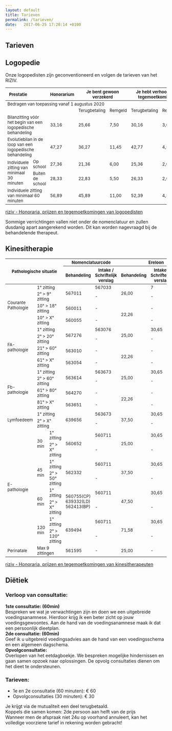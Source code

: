 ```yaml
---
layout: default
title: Tarieven
permalink: /tarieven/
date:   2017-06-25 17:28:14 +0100
---
```

## Tarieven

## Logopedie
Onze logopedisten zijn geconventioneerd en volgen de tarieven van het RIZIV.

<table style="font-size:small;">
<thead>
  <tr>
    <th>Prestatie</th>
    <th>&nbsp;</th>
    <th>Honorarium</th>
    <th colspan="2">Je bent gewoon verzekerd</th>
    <th colspan="2">Je hebt verhoogde tegemoetkoming</th>
  </tr>
</thead>
<tbody>
  <tr>
    <td colspan="7">Bedragen van toepassing vanaf 1 augustus 2020</td>
  </tr>
  <tr>
    <td>&nbsp;</td>
    <td>&nbsp;</td>
    <td>&nbsp;</td>
    <td>Terugbetaling</td>
    <td>Remgeld</td>
    <td>Terugbetaling</td>
    <td>Remgeld</td>
  </tr>
  <tr>
    <td colspan="2">Bilanzitting vóór het begin van een logopedische behandeling</td>
    <td>33,16</td>
    <td>25,66</td>
    <td>7,50</td>
    <td>30,16</td>
    <td>3,00</td>
  </tr>
  <tr>
    <td colspan="2">Evolutiebilan in de loop van een logopedische behandeling </td>
    <td>47,27</td>
    <td>36,27</td>
    <td>11,45</td>
    <td>42,77</td>
    <td>4,50</td>
  </tr>
  <tr>
    <td rowspan="2">Individuele zitting van minimaal 30 minuten</td>
    <td>Op school</td>
    <td>27,36</td>
    <td>21,36</td>
    <td>6,00</td>
    <td>25,36</td>
    <td>2,00</td>
  </tr>
  <tr>
    <td>Buiten de school</td>
    <td>28,33</td>
    <td>22,83</td>
    <td>5,50</td>
    <td>26,33</td>
    <td>2,00</td>
  </tr>
  <tr>
    <td colspan="2">Individuele zitting van minimaal 60 minuten </td>
    <td>56,89</td>
    <td>45,89</td>
    <td>11,00</td>
    <td>52,39</td>
    <td>4,50</td>
  </tr>
</tbody>
</table>

[riziv - Honoraria, prijzen en tegemoetkomingen van logopedisten](https://www.riziv.fgov.be/nl/themas/kost-terugbetaling/door-ziekenfonds/individuele-verzorging/honoraires/Paginas/logopedist.aspx)

Sommige verrichtingen vallen niet onder de nomenclatuur en zullen dusdanig apart aangerekend worden. Dit kan worden nagevraagd bij de behandelende therapeut.

## Kinesitherapie

<table style="font-size:small;">
<thead>
  <tr>
    <th colspan="3" rowspan="2">Pathologische situatie</th>
    <th colspan="2">Nomenclatuurcode</th>
    <th colspan="3">Ereloon</th>
    <th colspan="2">Terugbetaling</th>
  </tr>
  <tr>
    <th>Behandeling</th>
    <th>Intake / Schriftelijk verslag</th>
    <th>Behandeling</th>
    <th>Intake / Schriftelijk verslag</th>
    <th>Totaal</th>
    <th>ZONDER voorkeur regeling</th>
    <th>MET voorkeur regeling</th>
  </tr>
</thead>
<tbody>
  <tr>
    <td rowspan="4">Courante Pathologie</td>
    <td colspan="2">1° zitting</td>
    <td rowspan="2">567011</td>
    <td>567033</td>
    <td rowspan="2">26,00</td>
    <td>7</td>
    <td>33,00</td>
    <td>26,75</td>
    <td>30,50</td>
  </tr>
  <tr>
    <td colspan="2">2° > 9° zitting</td>
    <td>-</td>
    <td>-</td>
    <td>26,00</td>
    <td>19,75</td>
    <td>23,50</td>
  </tr>
  <tr>
    <td colspan="2">10° > 18° zitting</td>
    <td>560011</td>
    <td>-</td>
    <td rowspan="2">22,26</td>
    <td>-</td>
    <td rowspan="2">22,26</td>
    <td>16,01</td>
    <td>19,76</td>
  </tr>
  <tr>
    <td colspan="2">10° > X° zitting</td>
    <td>560055</td>
    <td>-</td>
    <td>-</td>
    <td>4,58</td>
    <td>8,33</td>
  </tr>
  <tr>
    <td rowspan="4">FA-pathologie</td>
    <td colspan="2">1° zitting</td>
    <td rowspan="2">567276</td>
    <td>563076</td>
    <td rowspan="2">25,00</td>
    <td>30,65</td>
    <td>55,65</td>
    <td>50,15</td>
    <td>53,65</td>
  </tr>
  <tr>
    <td colspan="2">2° > 20° zitting</td>
    <td>-</td>
    <td>-</td>
    <td>25,00</td>
    <td>19,50</td>
    <td>23,00</td>
  </tr>
  <tr>
    <td colspan="2">21° > 60° zitting</td>
    <td>563010</td>
    <td>-</td>
    <td rowspan="2">22,26</td>
    <td>-</td>
    <td rowspan="2">22,26</td>
    <td>16,76</td>
    <td>20,26</td>
  </tr>
  <tr>
    <td colspan="2">61° > X° zitting</td>
    <td>563054</td>
    <td>-</td>
    <td>-</td>
    <td>5,33</td>
    <td>8,33</td>
  </tr>
  <tr>
    <td rowspan="4">Fb-pathologie</td>
    <td colspan="2">1° zitting</td>
    <td rowspan="2">563614</td>
    <td>563673</td>
    <td rowspan="2">25,00</td>
    <td>30,65</td>
    <td>55,65</td>
    <td>50,15</td>
    <td>53,65</td>
  </tr>
  <tr>
    <td colspan="2">2° > 60° zitting</td>
    <td>-</td>
    <td>-</td>
    <td>25,00</td>
    <td>19,50</td>
    <td>23,00</td>
  </tr>
  <tr>
    <td colspan="2">61° > 80° zitting</td>
    <td>564270</td>
    <td>-</td>
    <td rowspan="2">22,26</td>
    <td>-</td>
    <td rowspan="2">22,26</td>
    <td>16,76</td>
    <td>20,26</td>
  </tr>
  <tr>
    <td colspan="2">81° > X° zitting</td>
    <td>563651</td>
    <td>-</td>
    <td>-</td>
    <td>5,33</td>
    <td>8,83</td>
  </tr>
  <tr>
    <td rowspan="2">Lymfoedeem</td>
    <td colspan="2">1° zitting</td>
    <td rowspan="2">639656</td>
    <td>563673</td>
    <td rowspan="2">37,50</td>
    <td>30,65</td>
    <td>68,15</td>
    <td>62,65</td>
    <td>66,15</td>
  </tr>
  <tr>
    <td colspan="2">2° > X° zitting</td>
    <td>-</td>
    <td>-</td>
    <td>37,50</td>
    <td>32,00</td>
    <td>35,50</td>
  </tr>
  <tr>
    <td rowspan="8">E-pathologie</td>
    <td rowspan="2">30 min</td>
    <td>1° zitting</td>
    <td rowspan="2">560652</td>
    <td>560711</td>
    <td rowspan="2">25,00</td>
    <td>30,65</td>
    <td>55,65</td>
    <td>51,77</td>
    <td>54,27</td>
  </tr>
  <tr>
    <td>2° > X° zitting</td>
    <td>-</td>
    <td>-</td>
    <td>25,00</td>
    <td>21,12</td>
    <td>23,62</td>
  </tr>
  <tr>
    <td rowspan="2">45 min</td>
    <td>1° zitting</td>
    <td rowspan="2">562332</td>
    <td>560711</td>
    <td rowspan="2">37,50</td>
    <td>30,65</td>
    <td>68,15</td>
    <td>64,27</td>
    <td>66,77</td>
  </tr>
  <tr>
    <td>2° > 50° zitting</td>
    <td>-</td>
    <td>-</td>
    <td>37,50</td>
    <td>33,62</td>
    <td>36,12</td>
  </tr>
  <tr>
    <td rowspan="2">60 min</td>
    <td>1° zitting</td>
    <td rowspan="2">560755(CP) 639332(LD) 562413(BP)</td>
    <td>560711</td>
    <td rowspan="2">47,50</td>
    <td>30,65</td>
    <td>78,15</td>
    <td>74,27</td>
    <td>76,77</td>
  </tr>
  <tr>
    <td>2° > X° zitting</td>
    <td>-</td>
    <td>-</td>
    <td>47,50</td>
    <td>43,62</td>
    <td>46,12</td>
  </tr>
  <tr>
    <td rowspan="2">120 min</td>
    <td>1° zitting</td>
    <td rowspan="2">639494</td>
    <td>560711</td>
    <td rowspan="2">71,58</td>
    <td>30,65</td>
    <td>102,23</td>
    <td>98,35</td>
    <td>100,85</td>
  </tr>
  <tr>
    <td>2° > 120° zitting</td>
    <td>-</td>
    <td>-</td>
    <td>71,58</td>
    <td>67,70</td>
    <td>70,20</td>
  </tr>

<tr>
    <td>Perinatale</td>
    <td colspan="2">Max 9 zittingen</td>
    <td>561595</td>
    <td>-</td>
    <td>25,00</td>
    <td>-</td>
    <td>25,00</td>
    <td>18,75</td>
    <td>22,50</td>
  </tr>

</tbody>
</table>

[riziv - Honoraria, prijzen en tegemoetkomingen van kinesitherapeuten](https://www.riziv.fgov.be/nl/themas/kost-terugbetaling/door-ziekenfonds/individuele-verzorging/honoraires/Paginas/kine-nl.aspx)

## Diëtiek
### Verloop van consultatie:
**1ste consultatie: (60min)**  
Bespreken we wat je verwachtingen zijn en doen we een uitgebreide voedingsanamnese. Hierdoor krijg ik een beter zicht op jouw voedingsgewoontes. Aan de hand van de voedingsanamnese maak ik dat een persoonlijk dieetplan.  
**2de consultatie: (60min)**   
Geef ik u uitgebreid voedingsadvies aan de hand van een voedingsschema en een algemeen dagschema.  
**Opvolgconsultatie:**  
Overlopen van het eetdagboekje. We bespreken mogelijke hindernissen en gaan samen opzoek naar oplossingen. De opvolg consultaties dienen om het dieet te ondersteunen.  
### Tarieven: 
- 1e en 2e consultatie (60 minuten): € 60  
- Opvolgconsultaties (30 minuten): € 30  
  
Je krijgt via de mutualiteit een deel terugbetaald.   
Koppels die samen komen: 2de persoon aan helft van de prijs  
Wanneer men de afspraak niet 24u op voorhand annuleert, kan het volledige voorziene tarief in rekening worden gebracht!  

